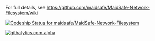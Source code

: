 For full details, see https://github.com/maidsafe/MaidSafe-Network-Filesystem/wiki


[ ![Codeship Status for maidsafe/MaidSafe-Network-Filesystem](https://www.codeship.io/projects/53a24060-0bb2-0132-4430-6616d5dec611/status)](https://www.codeship.io/projects/32054)

[![githalytics.com alpha](https://cruel-carlota.pagodabox.com/03f42523307dcbe6a0c2b481d350bb51 "githalytics.com")](http://githalytics.com/maidsafe/MaidSafe-Network-Filesystem)
